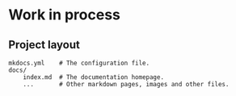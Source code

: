 # Work in process


## Project layout

    mkdocs.yml    # The configuration file.
    docs/
        index.md  # The documentation homepage.
        ...       # Other markdown pages, images and other files.
